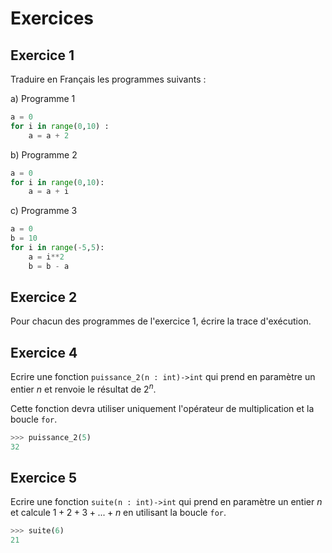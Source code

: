 # Exercices 

## Exercice 1

Traduire en Français les programmes suivants :

a) Programme 1

```python
a = 0
for i in range(0,10) :
    a = a + 2
```

b) Programme 2

```python
a = 0
for i in range(0,10):
    a = a + i
```

c) Programme 3

```python
a = 0
b = 10
for i in range(-5,5):
    a = i**2
    b = b - a
```

## Exercice 2

Pour chacun des programmes de l'exercice 1, écrire la trace d'exécution.

## Exercice 4

Ecrire une fonction `puissance_2(n : int)->int` qui prend en paramètre un entier $n$ et renvoie le résultat de $2^n$.

Cette fonction devra utiliser uniquement l'opérateur de multiplication et la boucle `for`.

```python
>>> puissance_2(5)
32
```

## Exercice 5

Ecrire une fonction `suite(n : int)->int` qui prend en paramètre un entier $n$ et calcule $1+2+3+ ... +n$ en utilisant la boucle `for`.

```python
>>> suite(6)
21
```